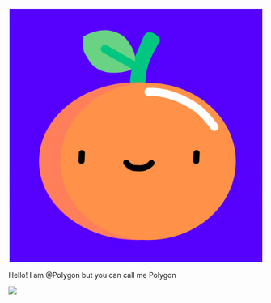 <p align="center"><img src="43299220-4B50-4BAF-8D1A-8515F589A61B.png" style="width: 64;height: 64;">

Hello! I am @PoIygon but you can call me Polygon
  
<a href="https://github-readme-stats.vercel.app"><img src="https://github-readme-stats.vercel.app/api?username=socialized0&show_icons=true&theme=dark"></a></p>
